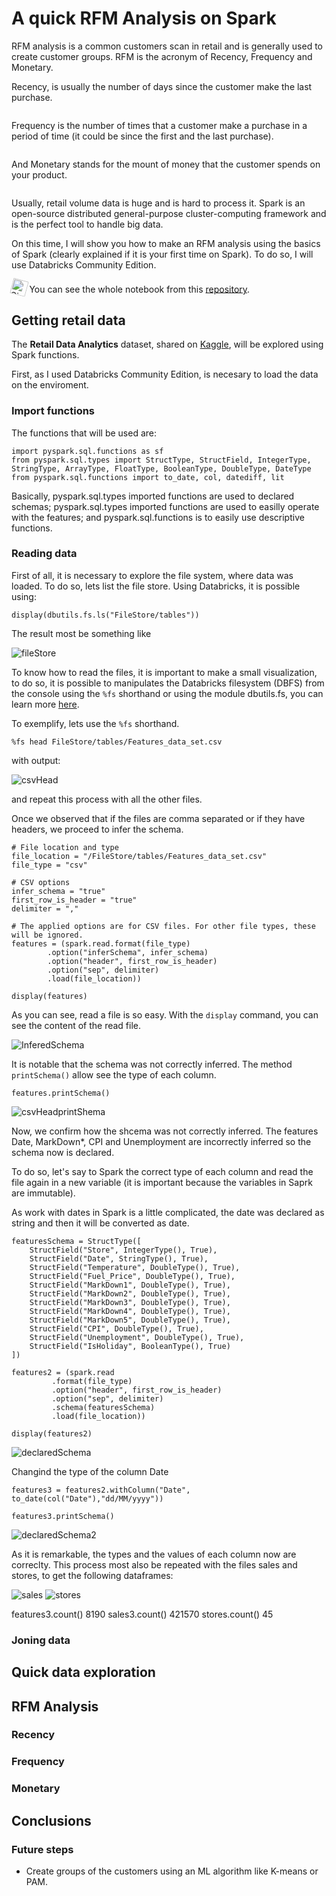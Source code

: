 # A quick RFM Analysis on Spark

RFM analysis is a common customers scan in retail and is generally used to create customer groups. RFM is the acronym of Recency, Frequency and Monetary.

Recency, is usually the number of days since the customer make the last purchase. 

<Image>

Frequency is the number of times that a customer make a purchase in a period of time (it could be since the first and the last purchase). 

<Image>

And Monetary stands for the mount of money that the customer spends on your product.

<Image>

Usually, retail volume data is huge and is hard to process it. Spark is an open-source distributed general-purpose cluster-computing framework and is the perfect tool to handle big data.

On this time, I will show you how to make an RFM analysis using the basics of Spark (clearly explained if it is your first time on Spark). To do so, I will use Databricks Community Edition. 

<img alt="Side Note" title="Side Note" style="vertical-align: text-bottom; position: relative; height:1.75em; top:0.05em; transform:rotate(15deg)" src="https://files.training.databricks.com/static/images/icon-note.webp"/> You can see the whole notebook from this [repository](https://github.com/vicmacbec/SparkRFM).

## Getting retail data

The **Retail Data Analytics** dataset, shared on [Kaggle](https://www.kaggle.com/manjeetsingh/retaildataset?select=Features+data+set.csv), will be explored using Spark functions.

First, as I used Databricks Community Edition, is necesary to load the data on the enviroment.

### Import functions

The functions that will be used are:

    import pyspark.sql.functions as sf
    from pyspark.sql.types import StructType, StructField, IntegerType, StringType, ArrayType, FloatType, BooleanType, DoubleType, DateType  
    from pyspark.sql.functions import to_date, col, datediff, lit

Basically, pyspark.sql.types imported functions are used to declared schemas; pyspark.sql.types imported functions are used to easilly operate with the features; and pyspark.sql.functions is to easily use descriptive functions.

### Reading data

First of all, it is necessary to explore the file system, where data was loaded. To do so, lets list the file store. Using Databricks, it is possible using:

    display(dbutils.fs.ls("FileStore/tables"))

The result most be something like

<img alt="fileStore" title="File Store" style="vertical-align: text-bottom; position: relative;" src="https://raw.githubusercontent.com/vicmacbec/SparkRFM/main/Images/fileStore.png"/>

To know how to read the files, it is important to make a small visualization, to do so, it is possible to manipulates the Databricks filesystem (DBFS) from the console using the `%fs` shorthand or using the module dbutils.fs, you can learn more [here](https://docs.databricks.com/_static/notebooks/dbutils.html).

To exemplify, lets use the `%fs` shorthand.

    %fs head FileStore/tables/Features_data_set.csv

with output:

<img alt="csvHead" title="csv head" style="vertical-align: text-bottom; position: relative;" src="https://raw.githubusercontent.com/vicmacbec/SparkRFM/main/Images/csvHead.png"/>

and repeat this process with all the other files.

Once we observed that if the files are comma separated or if they have headers, we proceed to infer the schema.

    # File location and type
    file_location = "/FileStore/tables/Features_data_set.csv"
    file_type = "csv"

    # CSV options
    infer_schema = "true"
    first_row_is_header = "true"
    delimiter = ","

    # The applied options are for CSV files. For other file types, these will be ignored.
    features = (spark.read.format(file_type)
            .option("inferSchema", infer_schema)
            .option("header", first_row_is_header)
            .option("sep", delimiter)
            .load(file_location))

    display(features)

As you can see, read a file is so easy. With the `display` command, you can see the content of the read file.

<img alt="InferedSchema" title="Infered Schema" style="vertical-align: text-bottom; position: relative;" src="https://raw.githubusercontent.com/vicmacbec/SparkRFM/main/Images/InferedSchema.png"/>

It is notable that the schema was not correctly inferred. The method `printSchema()` allow see the type of each column.

    features.printSchema()

<img alt="csvHeadprintShema" title="Print Shema" style="vertical-align: text-bottom; position: relative;" src="https://raw.githubusercontent.com/vicmacbec/SparkRFM/main/Images/InferedSchema.png"/>

Now, we confirm how the shcema was not correctly inferred. The features Date, MarkDown*, CPI and Unemployment are incorrectly inferred so the schema now is declared. 

To do so, let's say to Spark the correct type of each column and  read the file again in a new variable (it is important because the variables in Saprk are immutable).

As work with dates in Spark is a little complicated, the date was declared as string and then it will be converted as date.

    featuresSchema = StructType([
        StructField("Store", IntegerType(), True), 
        StructField("Date", StringType(), True),
        StructField("Temperature", DoubleType(), True),
        StructField("Fuel_Price", DoubleType(), True),
        StructField("MarkDown1", DoubleType(), True),
        StructField("MarkDown2", DoubleType(), True),
        StructField("MarkDown3", DoubleType(), True),
        StructField("MarkDown4", DoubleType(), True),
        StructField("MarkDown5", DoubleType(), True),
        StructField("CPI", DoubleType(), True),
        StructField("Unemployment", DoubleType(), True),
        StructField("IsHoliday", BooleanType(), True)
    ])

    features2 = (spark.read
             .format(file_type)
             .option("header", first_row_is_header)
             .option("sep", delimiter)
             .schema(featuresSchema)
             .load(file_location))

    display(features2)

<img alt="declaredSchema" title="Declared Schema" style="vertical-align: text-bottom; position: relative;" src="https://raw.githubusercontent.com/vicmacbec/SparkRFM/main/Images/InferedSchema.png"/>

Changind the type of the column Date

    features3 = features2.withColumn("Date", to_date(col("Date"),"dd/MM/yyyy"))

    features3.printSchema()

<img alt="declaredSchema2" title="Declared Schema 2" style="vertical-align: text-bottom; position: relative;" src="https://raw.githubusercontent.com/vicmacbec/SparkRFM/main/Images/InferedSchema.png"/>

As it is remarkable, the types and the values of each column now are correclty. This process most also be repeated with the files sales and stores, to get the following dataframes:

<img alt="sales" title="Sales" style="vertical-align: text-bottom; position: relative;" src="https://raw.githubusercontent.com/vicmacbec/SparkRFM/main/Images/InferedSchema.png"/>

<img alt="stores" title="Stores" style="vertical-align: text-bottom; position: relative;" src="https://raw.githubusercontent.com/vicmacbec/SparkRFM/main/Images/InferedSchema.png"/>



features3.count() 8190
sales3.count() 421570
stores.count() 45

### Joning data

## Quick data exploration

## RFM Analysis

### Recency

### Frequency

### Monetary

## Conclusions

### Future steps

- Create groups of the customers using an ML algorithm like K-means or PAM.